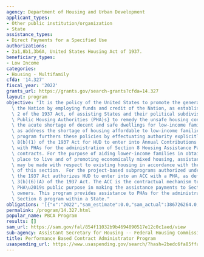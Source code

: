```yaml
---
agency: Department of Housing and Urban Development
applicant_types:
- Other public institution/organization
- State
assistance_types:
- Direct Payments for a Specified Use
authorizations:
- 2a1,8b1,3b6A, United States Housing Act of 1937.
beneficiary_types:
- Low Income
categories:
- Housing - Multifamily
cfda: '14.327'
fiscal_year: '2022'
grants_url: https://grants.gov/search-grants?cfda=14.327
layout: program
objective: "It is the policy of the United States to promote the general welfare of\
  \ the Nation by employing funds and credit of the Nation, as established in section\
  \ 2 of the 1937 Act, of assisting States and their political subdivisions {e.g.,\
  \ Public Housing Authorities (PHA)s} to remedy the unsafe housing conditions and\
  \ the acute shortage of decent and safe dwellings for low-income families as well\
  \ as address the shortage of housing affordable to low-income families.  The PBCA\
  \ program furthers these policies by effectuating authority explicitly under section\
  \ 8(b)(1) of the 1937 Act for HUD to enter into Annual Contributions Contracts (ACCs)\
  \ with PHAs for the administration of Section 8 Housing Assistance Payments (HAP)\
  \ contracts. For the purpose of aiding lower-income families in obtaining a decent\
  \ place to live and of promoting economically mixed housing, assistance payments\
  \ may be made with respect to existing housing in accordance with the provisions\
  \ of this section.  For the project-based subprograms authorized under Section 8,\
  \ the 1937 Act authorizes HUD to enter into an ACC with a PHA, as defined in section\
  \ 3(b)(6)(A) of the 1937 Act. The ACC is the contractual mechanism to support the\
  \ PHA\u2019s public purpose in making the assistance payments to Section 8 project\
  \ owners. This program provides assistance to PHAs for the administration of Project-Based\
  \ Section 8 program within a State."
obligations: '[{"x":"2022","sam_estimate":0.0,"sam_actual":386726264.0,"usa_spending_actual":0.0},{"x":"2023","sam_estimate":418000000.0,"sam_actual":0.0,"usa_spending_actual":0.0},{"x":"2024","sam_estimate":448000000.0,"sam_actual":0.0,"usa_spending_actual":0.0}]'
permalink: /program/14.327.html
popular_name: PBCA Program
results: []
sam_url: https://sam.gov/fal/854f11032b9b4694890517e12c0c1aed/view
sub-agency: Assistant Secretary for Housing -- Federal Housing Commissioner
title: Performance Based Contract Administrator Program
usaspending_url: https://www.usaspending.gov/search/?hash=2bedc6fa85ffa14903fd9faa5ab2018a
---
```

